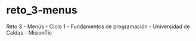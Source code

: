 # reto_3-menus
Reto 3 - Menús -  Ciclo 1 - Fundamentos de programación - Universidad de Caldas - MisionTic
